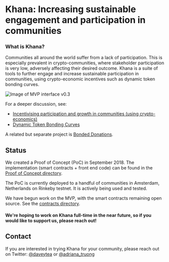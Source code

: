 # Khana: Increasing sustainable engagement and participation in communities

### What is Khana?
Communities all around the world suffer from a lack of participation. This is especially prevalent in crypto-communities, where stakeholder participation is very low, adversely affecting their desired outcome.
Khana is a suite of tools to further engage and increase sustainable participation in communities, using crypto-economic incentives such as dynamic token bonding curves. 

![Image of MVP interface v0.3](https://raw.githubusercontent.com/mrdavey/KhanaFramework/master/Khana%20MVP.png)

For a deeper discussion, see:
 - [Incentivising participation and growth in communities (using crypto-economics)](https://medium.com/@mrdavey/incentivising-participation-and-growth-in-communities-using-crypto-economics-5a369dd7f5fc)
  - [Dynamic Token Bonding Curves](https://medium.com/@mrdavey/dynamic-token-bonding-curves-41d36e43befa)

A related but separate project is [Bonded Donations](https://github.com/mrdavey/BondedDonations).

## Status
We created a Proof of Concept (PoC) in September 2018. The implementation (smart contracts + front end code) can be found in the [Proof of Concept directory](https://github.com/mrdavey/KhanaFramework/tree/master/Khana%20POC). 

The PoC is currently deployed to a handful of communities in Amsterdam, Netherlands on Rinkeby testnet. It is actively being used and tested.

We have begun work on the MVP, with the smart contracts remaining open source. See the [contracts directory](https://github.com/mrdavey/KhanaFramework/tree/master/contracts).

#### We're hoping to work on Khana full-time in the near future, so if you would like to support us, please reach out!

## Contact
If you are interested in trying Khana for your community, please reach out on Twitter: [@daveytea](https://twitter.com/daveytea) or [@adriana_truong](https://twitter.com/adriana_truong)
